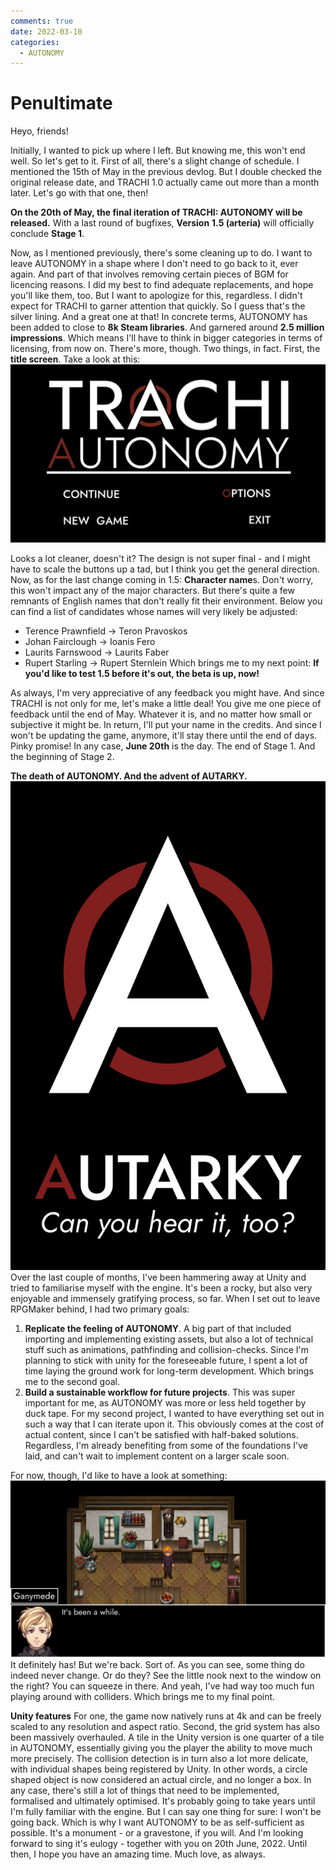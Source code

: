 ```yaml
---
comments: true
date: 2022-03-10
categories:
  - AUTONOMY
---
```


# Penultimate

Heyo, friends!

Initially, I wanted to pick up where I left.
But knowing me, this won't end well.
So let's get to it.
First of all, there's a slight change of schedule. I mentioned the 15th of May in the previous devlog. But I double checked the original release date, and TRACHI 1.0 actually came out more than a month later. Let's go with that one, then!

**On the 20th of May, the final iteration of TRACHI: AUTONOMY will be released.**
With a last round of bugfixes, **Version** **1.5 (arteria)** will officially conclude **Stage 1**.

Now, as I mentioned previously, there's some cleaning up to do. I want to leave AUTONOMY in a shape where I don't need to go back to it, ever again. And part of that involves removing certain pieces of BGM for licencing reasons. I did my best to find adequate replacements, and hope you'll like them, too. But I want to apologize for this, regardless. I didn't expect for TRACHI to garner attention that quickly. So I guess that's the silver lining. And a great one at that!
In concrete terms, AUTONOMY has been added to close to **8k Steam libraries**. And garnered around **2.5 million impressions**. Which means I'll have to think in bigger categories in terms of licensing, from now on.
There's more, though. Two things, in fact.
First, the **title screen**. Take a look at this:
![](../../../../assets/blog/images/itch/2022/5mB8Rw.png)

<!-- more -->
Looks a lot cleaner, doesn't it? The design is not super final - and I might have to scale the buttons up a tad, but I think you get the general direction.
Now, as for the last change coming in 1.5: **Character name**s. 
Don't worry, this won't impact any of the major characters. But there's quite a few remnants of English names that don't really fit their environment. Below you can find a list of candidates whose names will very likely be adjusted:
  - Terence Prawnfield -> Teron Pravoskos
  - Johan Fairclough -> Ioanis Fero
  - Laurits Farnswood -> Laurits Faber
  - Rupert Starling -> Rupert Sternlein
Which brings me to my next point: **If you'd like to test 1.5 before it's out, the beta is up, now!**

As always, I'm very appreciative of any feedback you might have.
And since TRACHI is not only for me, let's make a little deal!
You give me one piece of feedback until the end of May. Whatever it is, and no matter how small or subjective it might be.
In return, I'll put your name in the credits. And since I won't be updating the game, anymore, it'll stay there until the end of days.
Pinky promise!
In any case, **June 20th** is the day.
The end of Stage 1. And the beginning of Stage 2.

**The death of AUTONOMY. And the advent of AUTARKY.**
![](../../../../assets/blog/images/itch/2022/RPdB1R.png)
Over the last couple of months, I've been hammering away at Unity and tried to familiarise myself with the engine. It's been a rocky, but also very enjoyable and immensely gratifying process, so far.
When I set out to leave RPGMaker behind, I had two primary goals:
1) **Replicate the feeling of AUTONOMY**. A big part of that included importing and implementing existing assets, but also a lot of technical stuff such as animations, pathfinding and collision-checks. Since I'm planning to stick with unity for the foreseeable future, I spent a lot of time laying the ground work for long-term development. Which brings me to the second goal.
2) **Build a sustainable workflow for future projects**. This was super important for me, as AUTONOMY was more or less held together by duck tape. For my second project, I wanted to have everything set out in such a way that I can iterate upon it. This obviously comes at the cost of actual content, since I can't be satisfied with half-baked solutions. Regardless, I'm already benefiting from some of the foundations I've laid, and can't wait to implement content on a larger scale soon. 

For now, though, I'd like to have a look at something:
![](../../../../assets/blog/images/itch/2022/7ZXkDv.png)It definitely has! But we're back. Sort of.
As you can see, some thing do indeed never change. Or do they?
See the little nook next to the window on the right? You can squeeze in there. And yeah, I've had way too much fun playing around with colliders. Which brings me to my final point.

**Unity features**
For one, the game now natively runs at 4k and can be freely scaled to any resolution and aspect ratio. Second, the grid system has also been massively overhauled. A tile in the Unity version is one quarter of a tile in AUTONOMY, essentially giving you the player the ability to move much more precisely. The collision detection is in turn also a lot more delicate, with individual shapes being registered by Unity. In other words, a circle shaped object is now considered an actual circle, and no longer a box.
In any case, there's still a lot of things that need to be implemented, formalised and ultimately optimised. It's probably going to take years until I'm fully familiar with the engine. But I can say one thing for sure: I won't be going back. Which is why I want AUTONOMY to be as self-sufficient as possible.
It's a monument - or a gravestone, if you will.
And I'm looking forward to sing it's eulogy - together with you on 20th June, 2022.
Until then, I hope you have an amazing time.
Much love, as always.
